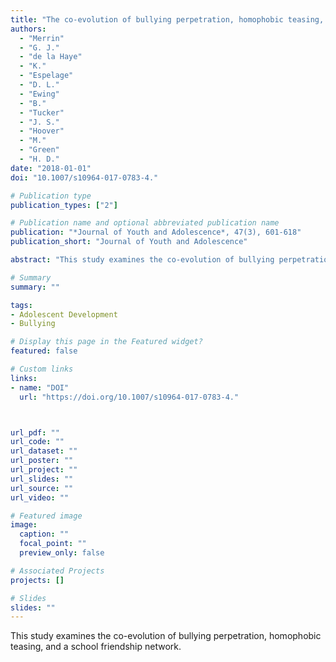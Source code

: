 ```yaml
---
title: "The co-evolution of bullying perpetration, homophobic teasing, and a school friendship network"
authors:
  - "Merrin"
  - "G. J."
  - "de la Haye"
  - "K."
  - "Espelage"
  - "D. L."
  - "Ewing"
  - "B."
  - "Tucker"
  - "J. S."
  - "Hoover"
  - "M."
  - "Green"
  - "H. D."
date: "2018-01-01"
doi: "10.1007/s10964-017-0783-4."

# Publication type
publication_types: ["2"]

# Publication name and optional abbreviated publication name
publication: "*Journal of Youth and Adolescence*, 47(3), 601-618"
publication_short: "Journal of Youth and Adolescence"

abstract: "This study examines the co-evolution of bullying perpetration, homophobic teasing, and a school friendship network."

# Summary
summary: ""

tags:
- Adolescent Development
- Bullying

# Display this page in the Featured widget?
featured: false

# Custom links
links:
- name: "DOI"
  url: "https://doi.org/10.1007/s10964-017-0783-4."



url_pdf: ""
url_code: ""
url_dataset: ""
url_poster: ""
url_project: ""
url_slides: ""
url_source: ""
url_video: ""

# Featured image
image:
  caption: ""
  focal_point: ""
  preview_only: false

# Associated Projects
projects: []

# Slides
slides: ""
---
```


This study examines the co-evolution of bullying perpetration, homophobic teasing, and a school friendship network.
